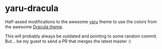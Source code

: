 # yaru-dracula

Half-assed modifications to the awesome
[yaru](https://github.com/ubuntu/yaru) theme to use the colors from
the awesome [Dracula theme](https://draculatheme.com/).

This will probably always be outdated and pointing to some random
commit. But... be my guest to send a PR that merges the latest master
:)
